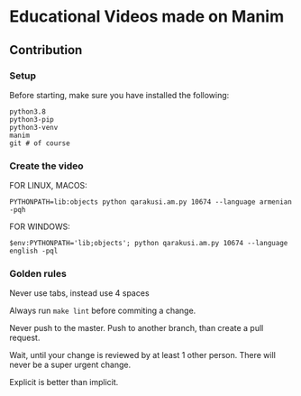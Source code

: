 # Educational Videos made on Manim

## Contribution

### Setup

Before starting, make sure you have installed the following:
```
python3.8
python3-pip
python3-venv
manim
git # of course
```

### Create the video

FOR LINUX, MACOS: 
```
PYTHONPATH=lib:objects python qarakusi.am.py 10674 --language armenian -pqh
```

FOR WINDOWS: 
```
$env:PYTHONPATH='lib;objects'; python qarakusi.am.py 10674 --language english -pql
```

### Golden rules

Never use tabs, instead use 4 spaces

Always run `make lint` before commiting a change.

Never push to the master. Push to another branch, than create a pull request.

Wait, until your change is reviewed by at least 1 other person. There will never be a super urgent change.

Explicit is better than implicit.
